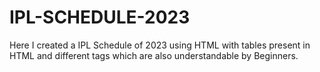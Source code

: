 # IPL-SCHEDULE-2023
Here I created a IPL Schedule of 2023 using HTML with tables present in HTML and different tags which are also understandable by Beginners.

